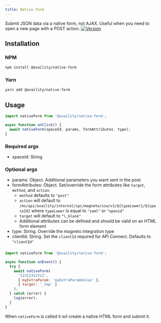```yaml
---
title: Native Form
---
```


Submit JSON data via a native form, not AJAX. Useful when you need to open a new page with a POST action.
[![Version](https://img.shields.io/npm/v/@availity/native-form.svg?style=for-the-badge)](https://www.npmjs.com/package/@availity/native-form)

## Installation

### NPM

```bash
npm install @availity/native-form
```

### Yarn

```bash
yarn add @availity/native-form
```

## Usage

```js
import nativeForm from '@availity/native-form';

async function onClick() {
  await nativeForm(spaceId, params, formAttributes, type);
}
```

### Required args

- spaceId: String

### Optional args

- params: Object. Additional parameters you want sent in the post.
- formAttributes: Object. Set/override the form attributes like `target`, `method`, and `action`.
  - `method` defaults to `"post"`
  - `action` will default to `/ms/api/availity/internal/spc/magneto/sso/v1/${typeLower}/${spaceId}` where `typeLower` is equal to `"saml"` or `"openid"`
  - `target` will default to `"\_blank"`
  - Additional attributes can be defined and should be valid on an HTML form element
- type: String. Override the magneto integration type
- clientId: String. Set the `clientId` required for API Connect. Defaults to `"clientId"`

###

```js
import nativeForm from '@availity/native-form';

async function onEvent() {
  try {
    await nativeForm(
      '12312312312',
      { myExtraParam: 'myExtraParamValue' },
      { target: '_top' }
    );
  } catch (error) {
    log(error);
  }
}
```

When `nativeForm` is called it wil create a native HTML form and submit it.

